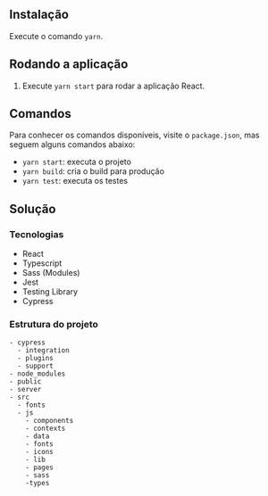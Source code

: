 ## Instalação

Execute o comando `yarn`.

## Rodando a aplicação

1. Execute `yarn start` para rodar a aplicação React.

## Comandos

Para conhecer os comandos disponíveis, visite o `package.json`, mas seguem alguns comandos abaixo:

- `yarn start`: executa o projeto
- `yarn build`: cria o build para produção
- `yarn test`: executa os testes


## Solução

### Tecnologias

- React
- Typescript
- Sass (Modules)
- Jest
- Testing Library 
- Cypress

### Estrutura do projeto

```
- cypress
  - integration
  - plugins
  - support
- node_modules
- public
- server
- src
  - fonts
  - js
    - components
    - contexts
    - data
    - fonts
    - icons
    - lib
    - pages
    - sass
    -types
```